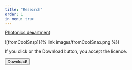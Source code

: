 ```yaml
---
title: "Research"
order: 1
in_menu: true
---
```

[Photonics department](https://www.institut-vision.org/en/department-of-photonics.html) 

![fromCoolSnap]({% link images/fromCoolSnap.png %}) 

If you click on the Download button, you accept the licence.


<button onclick="document.getElementById('link').click()">Download!</button>
<a id="link" href="https://mycore.core-cloud.net/index.php/s/L6WbpO0JhQjprqO/download" download hidden></a> 